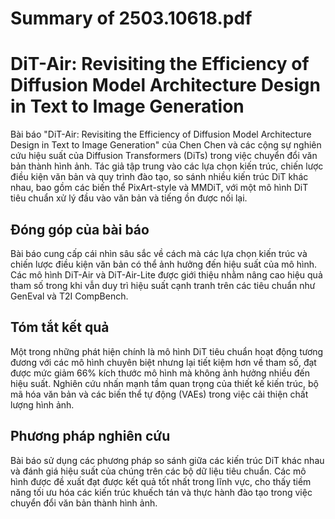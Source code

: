 # Summary of 2503.10618.pdf

# DiT-Air: Revisiting the Efficiency of Diffusion Model Architecture Design in Text to Image Generation

Bài báo "DiT-Air: Revisiting the Efficiency of Diffusion Model Architecture Design in Text to Image Generation" của Chen Chen và các cộng sự nghiên cứu hiệu suất của Diffusion Transformers (DiTs) trong việc chuyển đổi văn bản thành hình ảnh. Tác giả tập trung vào các lựa chọn kiến trúc, chiến lược điều kiện văn bản và quy trình đào tạo, so sánh nhiều kiến trúc DiT khác nhau, bao gồm các biến thể PixArt-style và MMDiT, với một mô hình DiT tiêu chuẩn xử lý đầu vào văn bản và tiếng ồn được nối lại.

## Đóng góp của bài báo

Bài báo cung cấp cái nhìn sâu sắc về cách mà các lựa chọn kiến trúc và chiến lược điều kiện văn bản có thể ảnh hưởng đến hiệu suất của mô hình. Các mô hình DiT-Air và DiT-Air-Lite được giới thiệu nhằm nâng cao hiệu quả tham số trong khi vẫn duy trì hiệu suất cạnh tranh trên các tiêu chuẩn như GenEval và T2I CompBench.

## Tóm tắt kết quả

Một trong những phát hiện chính là mô hình DiT tiêu chuẩn hoạt động tương đương với các mô hình chuyên biệt nhưng lại tiết kiệm hơn về tham số, đạt được mức giảm 66% kích thước mô hình mà không ảnh hưởng nhiều đến hiệu suất. Nghiên cứu nhấn mạnh tầm quan trọng của thiết kế kiến trúc, bộ mã hóa văn bản và các biến thể tự động (VAEs) trong việc cải thiện chất lượng hình ảnh.

## Phương pháp nghiên cứu

Bài báo sử dụng các phương pháp so sánh giữa các kiến trúc DiT khác nhau và đánh giá hiệu suất của chúng trên các bộ dữ liệu tiêu chuẩn. Các mô hình được đề xuất đạt được kết quả tốt nhất trong lĩnh vực, cho thấy tiềm năng tối ưu hóa các kiến trúc khuếch tán và thực hành đào tạo trong việc chuyển đổi văn bản thành hình ảnh.
